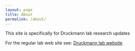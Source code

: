 ```yaml
---
layout: page
title: About
permalink: /about/
---
```


This site is specifically for Druckmann lab research updates


For the regular lab web site see:
[Druckmann lab website](https://www.druckmannlab.com)
